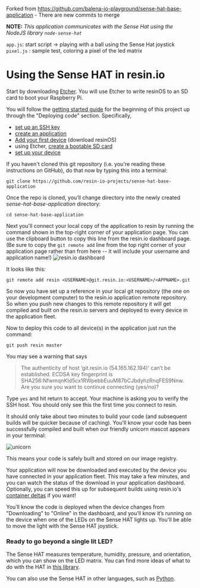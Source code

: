 Forked from https://github.com/balena-io-playground/sense-hat-base-application
    - There are new commits to merge

**NOTE:** *This application communicates with the Sense Hat using the NodeJS library `node-sense-hat`*

```app.js```: start script -> playing with a ball using the Sense Hat joystick
```pixel.js``` : sample test, coloring a pixel of the led matrix


Using the Sense HAT in resin.io
===============================

Start by downloading [Etcher](https://etcher.io).  You will use Etcher to write resinOS to an SD card to boot your Raspberry Pi.

You will follow the [getting started guide](https://docs.resin.io/raspberrypi3/nodejs/getting-started/) for the beginning of this project up through the "Deploying code" section.  Specifically,
- [set up an SSH key](https://docs.resin.io/raspberrypi3/nodejs/getting-started/#adding-an-ssh-key)
- [create an application](https://docs.resin.io/raspberrypi3/nodejs/getting-started/#creating-an-application)
- [Add your first device](https://docs.resin.io/raspberrypi3/nodejs/getting-started/#adding-your-first-device) (download resinOS)
- using Etcher, [create a bootable SD card](https://docs.resin.io/raspberrypi3/nodejs/getting-started/#create-a-bootable-sd-card)
- [set up your device](https://docs.resin.io/raspberrypi3/nodejs/getting-started/#setting-up-your-device)

If you haven't cloned this git repository (i.e. you're reading these instructions on GitHub), do that now by typing this into a terminal:

```
git clone https://github.com/resin-io-projects/sense-hat-base-application
```

Once the repo is cloned, you’ll change directory into the newly created *sense-hat-base-application* directory:

```
cd sense-hat-base-application
```

Next you'll connect your local copy of the application to resin by running the command shown in the top-right corner of your application page. You can use the clipboard button to copy this line from the resin.io dashboard page.  (Be sure to copy the `git remote add` line from the top right corner of your application page rather than from here -- it will include your username and application name!)
![resin.io dashboard](https://user-images.githubusercontent.com/3144447/31838605-8c47e538-b5ab-11e7-9475-aee6978a1776.png)

It looks like this:
```
git remote add resin <USERNAME>@git.resin.io:<USERNAME>/<APPNAME>.git
```

So now you have set up a reference in your local git repository (the one on your development computer) to the resin.io application remote repository. So when you push new changes to this remote repository it will get compiled and built on the resin.io servers and deployed to every device in the application fleet.

Now to deploy this code to all device(s) in the application just run the command:

```
git push resin master
```

You may see a warning that says
>The authenticity of host ‘git.resin.io (54.165.162.194)’ can’t be established.
ECDSA key fingerprint is SHA256:NfwmqnKId5cx1RWpebbEuuM87bCJbdyhzRnqFES9Nnw.
Are you sure you want to continue connecting (yes/no)?

Type `yes` and hit return to accept. Your machine is asking you to verify the SSH host. You should only see this the first time you connect to resin.

It should only take about two minutes to build your code (and subsequent builds will be quicker because of caching). You'll know your code has been successfully compiled and built when our friendly unicorn mascot appears in your terminal:

![unicorn](https://user-images.githubusercontent.com/3144447/31838641-b8fca76c-b5ab-11e7-92ee-dd49a0652bac.png)

This means your code is safely built and stored on our image registry.

Your application will now be downloaded and executed by the device you have connected in your application fleet. This may take a few minutes, and you can watch the status of the download in your application dashboard.  Optionally, you can speed this up for subsequent builds using resin.io's [container deltas](https://docs.resin.io/runtime/delta/) if you want!

You’ll know the code is deployed when the device changes from "Downloading" to "Online" in the dashboard, and you’ll know it’s running on the device when one of the LEDs on the Sense HAT lights up. You'll be able to move the light with the Sense HAT joystick.

### Ready to go beyond a single lit LED?
The Sense HAT measures temperature, humidity, pressure, and orientation, which you can show on the LED matrix. You can find more ideas of what to do with the HAT in [this library](https://github.com/resin-io-playground/node-sense-hat).

You can also use the Sense HAT in other languages, such as [Python](http://pythonhosted.org/sense-hat/).
